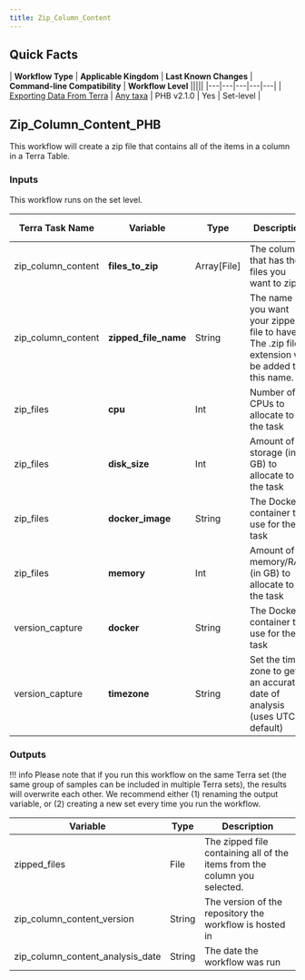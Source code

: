```yaml
---
title: Zip_Column_Content
---
```


## Quick Facts

| **Workflow Type** | **Applicable Kingdom** | **Last Known Changes** | **Command-line Compatibility** | **Workflow Level** |||||
|---|---|---|---|---|
| [Exporting Data From Terra](../../workflows_overview/workflows-type.md/#exporting-data-from-terra) | [Any taxa](../../workflows_overview/workflows-kingdom.md/#any-taxa) | PHB v2.1.0 | Yes | Set-level |

## Zip_Column_Content_PHB

This workflow will create a zip file that contains all of the items in a column in a Terra Table.

### Inputs

This workflow runs on the set level.

| **Terra Task Name** | **Variable** | **Type** | **Description** | **Default Value** | **Terra Status** |
|---|---|---|---|---|---|
| zip_column_content | **files_to_zip** | Array[File] | The column that has the files you want to zip. |  | Required |
| zip_column_content | **zipped_file_name** | String | The name you want your zipped file to have. The .zip file extension will be added to this name. |  | Required |
| zip_files | **cpu** | Int | Number of CPUs to allocate to the task | 2 | Optional |
| zip_files | **disk_size** | Int | Amount of storage (in GB) to allocate to the task | 100 | Optional |
| zip_files | **docker_image** | String | The Docker container to use for the task | "us-docker.pkg.dev/general-theiagen/theiagen/utility:1.1" | Optional |
| zip_files | **memory** | Int | Amount of memory/RAM (in GB) to allocate to the task | 8 | Optional |
| version_capture | **docker** | String | The Docker container to use for the task | "us-docker.pkg.dev/general-theiagen/theiagen/alpine-plus-bash:3.20.0" | Optional |
| version_capture | **timezone** | String | Set the time zone to get an accurate date of analysis (uses UTC by default) |  | Optional |

### Outputs

!!! info
    Please note that if you run this workflow on the same Terra set (the same group of samples can be included in multiple Terra sets), the results will overwrite each other. We recommend either (1) renaming the output variable, or (2) creating a new set every time you run the workflow.

| **Variable** | **Type** | **Description** |
|---|---|---|
| zipped_files | File | The zipped file containing all of the items from the column you selected. |
| zip_column_content_version | String | The version of the repository the workflow is hosted in |
| zip_column_content_analysis_date | String | The date the workflow was run |
